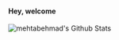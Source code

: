 <h4>Hey, welcome</h4>
<img align="left" alt="mehtabehmad's Github Stats" src="https://github-readme-stats.vercel.app/api?username=mehtabehmad&show_icons=true&hide_border=false" />

<!---
mehtabehmad/mehtabehmad is a ✨ special ✨ repository because its `README.md` (this file) appears on your GitHub profile.
You can click the Preview link to take a look at your changes.
--->
